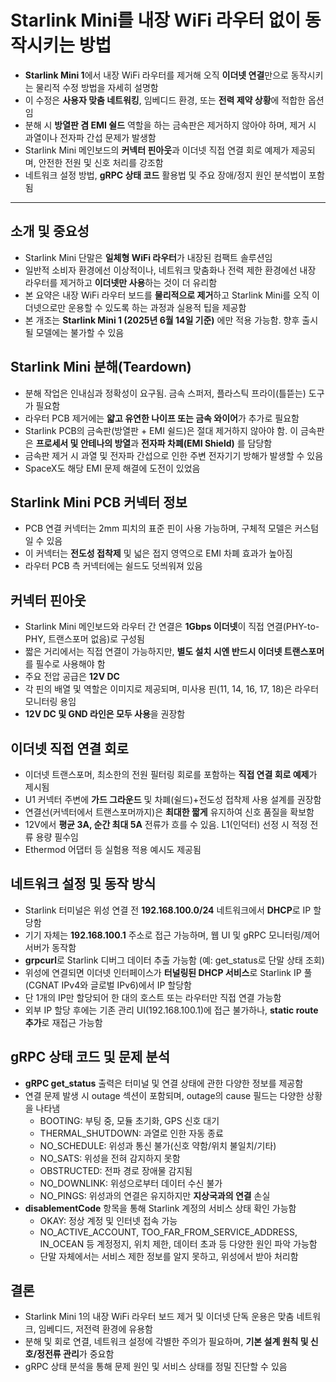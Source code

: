 # Starlink Mini를 내장 WiFi 라우터 없이 동작시키는 방법


* **Starlink Mini 1**에서 내장 WiFi 라우터를 제거해 오직 **이더넷 연결**만으로 동작시키는 물리적 수정 방법을 자세히 설명함
* 이 수정은 **사용자 맞춤 네트워킹**, 임베디드 환경, 또는 **전력 제약 상황**에 적합한 옵션임
* 분해 시 **방열판 겸 EMI 쉴드** 역할을 하는 금속판은 제거하지 않아야 하며, 제거 시 과열이나 전자파 간섭 문제가 발생함
* Starlink Mini 메인보드의 **커넥터 핀아웃**과 이더넷 직접 연결 회로 예제가 제공되며, 안전한 전원 및 신호 처리를 강조함
* 네트워크 설정 방법, **gRPC 상태 코드** 활용법 및 주요 장애/정지 원인 분석법이 포함됨

---

소개 및 중요성
--------

* Starlink Mini 단말은 **일체형 WiFi 라우터**가 내장된 컴팩트 솔루션임
* 일반적 소비자 환경에선 이상적이나, 네트워크 맞춤화나 전력 제한 환경에선 내장 라우터를 제거하고 **이더넷만 사용**하는 것이 더 유리함
* 본 요약은 내장 WiFi 라우터 보드를 **물리적으로 제거**하고 Starlink Mini를 오직 이더넷으로만 운용할 수 있도록 하는 과정과 실용적 팁을 제공함
* 본 개조는 **Starlink Mini 1 (2025년 6월 14일 기준)** 에만 적용 가능함. 향후 출시될 모델에는 불가할 수 있음

Starlink Mini 분해(Teardown)
--------------------------

* 분해 작업은 인내심과 정확성이 요구됨. 금속 스퍼저, 플라스틱 프라이(틀뜯는) 도구가 필요함
* 라우터 PCB 제거에는 **얇고 유연한 나이프 또는 금속 와이어**가 추가로 필요함
* Starlink PCB의 금속판(방열판 + EMI 쉴드)은 절대 제거하지 않아야 함. 이 금속판은 **프로세서 및 안테나의 방열**과 **전자파 차폐(EMI Shield)** 를 담당함
* 금속판 제거 시 과열 및 전자파 간섭으로 인한 주변 전자기기 방해가 발생할 수 있음
* SpaceX도 해당 EMI 문제 해결에 도전이 있었음

Starlink Mini PCB 커넥터 정보
------------------------

* PCB 연결 커넥터는 2mm 피치의 표준 핀이 사용 가능하며, 구체적 모델은 커스텀일 수 있음
* 이 커넥터는 **전도성 접착제** 및 넓은 접지 영역으로 EMI 차폐 효과가 높아짐
* 라우터 PCB 측 커넥터에는 쉴드도 덧씌워져 있음

커넥터 핀아웃
-------

* Starlink Mini 메인보드와 라우터 간 연결은 **1Gbps 이더넷**이 직접 연결(PHY-to-PHY, 트랜스포머 없음)로 구성됨
* 짧은 거리에서는 직접 연결이 가능하지만, **별도 설치 시엔 반드시 이더넷 트랜스포머**를 필수로 사용해야 함
* 주요 전압 공급은 **12V DC**
* 각 핀의 배열 및 역할은 이미지로 제공되며, 미사용 핀(11, 14, 16, 17, 18)은 라우터 모니터링 용임
* **12V DC 및 GND 라인은 모두 사용**을 권장함

이더넷 직접 연결 회로
------------

* 이더넷 트랜스포머, 최소한의 전원 필터링 회로를 포함하는 **직접 연결 회로 예제**가 제시됨
* U1 커넥터 주변에 **가드 그라운드** 및 차폐(쉴드)+전도성 접착제 사용 설계를 권장함
* 연결선(커넥터에서 트랜스포머까지)은 **최대한 짧게** 유지하여 신호 품질을 확보함
* 12V에서 **평균 3A, 순간 최대 5A** 전류가 흐를 수 있음. L1(인덕터) 선정 시 적정 전류 용량 필수임
* Ethermod 어댑터 등 실험용 적용 예시도 제공됨

네트워크 설정 및 동작 방식
---------------

* Starlink 터미널은 위성 연결 전 **192.168.100.0/24** 네트워크에서 **DHCP**로 IP 할당함
* 기기 자체는 **192.168.100.1** 주소로 접근 가능하며, 웹 UI 및 gRPC 모니터링/제어 서버가 동작함
* **grpcurl**로 Starlink 디버그 데이터 추출 가능함 (예: get\_status로 단말 상태 조회)
* 위성에 연결되면 이더넷 인터페이스가 **터널링된 DHCP 서비스**로 Starlink IP 풀(CGNAT IPv4와 글로벌 IPv6)에서 IP 할당함
* 단 1개의 IP만 할당되어 한 대의 호스트 또는 라우터만 직접 연결 가능함
* 외부 IP 할당 후에는 기존 관리 UI(192.168.100.1)에 접근 불가하나, **static route 추가**로 재접근 가능함

gRPC 상태 코드 및 문제 분석
------------------

* **gRPC get\_status** 출력은 터미널 및 연결 상태에 관한 다양한 정보를 제공함
* 연결 문제 발생 시 outage 섹션이 포함되며, outage의 cause 필드는 다양한 상황을 나타냄
  + BOOTING: 부팅 중, 모듈 초기화, GPS 신호 대기
  + THERMAL\_SHUTDOWN: 과열로 인한 자동 종료
  + NO\_SCHEDULE: 위성과 통신 불가(신호 약함/위치 불일치/기타)
  + NO\_SATS: 위성을 전혀 감지하지 못함
  + OBSTRUCTED: 전파 경로 장애물 감지됨
  + NO\_DOWNLINK: 위성으로부터 데이터 수신 불가
  + NO\_PINGS: 위성과의 연결은 유지하지만 **지상국과의 연결** 손실
* **disablementCode** 항목을 통해 Starlink 계정의 서비스 상태 확인 가능함
  + OKAY: 정상 계정 및 인터넷 접속 가능
  + NO\_ACTIVE\_ACCOUNT, TOO\_FAR\_FROM\_SERVICE\_ADDRESS, IN\_OCEAN 등 계정정지, 위치 제한, 데이터 초과 등 다양한 원인 파악 가능함
  + 단말 자체에서는 서비스 제한 정보를 알지 못하고, 위성에서 받아 처리함

결론
--

* Starlink Mini 1의 내장 WiFi 라우터 보드 제거 및 이더넷 단독 운용은 맞춤 네트워크, 임베디드, 저전력 환경에 유용함
* 분해 및 회로 연결, 네트워크 설정에 각별한 주의가 필요하며, **기본 설계 원칙 및 신호/정전류 관리**가 중요함
* gRPC 상태 분석을 통해 문제 원인 및 서비스 상태를 정밀 진단할 수 있음
